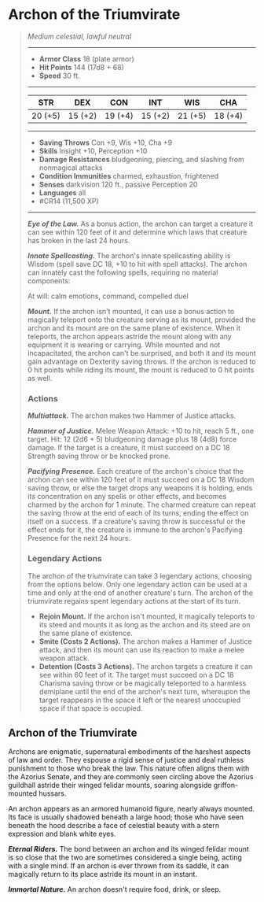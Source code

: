 # Archon of the Triumvirate
>*Medium celestial, lawful neutral*
>___
>- **Armor Class** 18 (plate armor)
>- **Hit Points** 144 (17d8 + 68)
>- **Speed** 30 ft.
>___
>|STR|DEX|CON|INT|WIS|CHA|
>|:---:|:---:|:---:|:---:|:---:|:---:|
>|20 (+5)|15 (+2)|19 (+4)|15 (+2)|21 (+5)|18 (+4)|
>___
>- **Saving Throws** Con +9, Wis +10, Cha +9
>- **Skills** Insight +10, Perception +10
>- **Damage Resistances** bludgeoning, piercing, and slashing from nonmagical attacks
>- **Condition Immunities** charmed, exhaustion, frightened
>- **Senses** darkvision 120 ft., passive Perception 20
>- **Languages** all
>- #CR14 (11,500 XP)
>___
>***Eye of the Law.*** As a bonus action, the archon can target a creature it can see within 120 feet of it and determine which laws that creature has broken in the last 24 hours.  
>
>***Innate Spellcasting.*** The archon's innate spellcasting ability is Wisdom (spell save DC 18, +10 to hit with spell attacks). The archon can innately cast the following spells, requiring no material components:  
>
>At will: calm emotions, command, compelled duel  
>
>
>***Mount.*** If the archon isn't mounted, it can use a bonus action to magically teleport onto the creature serving as its mount, provided the archon and its mount are on the same plane of existence. When it teleports, the archon appears astride the mount along with any equipment it is wearing or carrying. While mounted and not incapacitated, the archon can't be surprised, and both it and its mount gain advantage on Dexterity saving throws. If the archon is reduced to 0 hit points while riding its mount, the mount is reduced to 0 hit points as well.  
>
>### Actions
>***Multiattack.*** The archon makes two Hammer of Justice attacks.  
>
>***Hammer of Justice.*** Melee Weapon Attack: +10 to hit, reach 5 ft., one target. Hit: 12 (2d6 + 5) bludgeoning damage plus 18 (4d8) force damage. If the target is a creature, it must succeed on a DC 18 Strength saving throw or be knocked prone.  
>
>***Pacifying Presence.*** Each creature of the archon's choice that the archon can see within 120 feet of it must succeed on a DC 18 Wisdom saving throw, or else the target drops any weapons it is holding, ends its concentration on any spells or other effects, and becomes charmed by the archon for 1 minute. The charmed creature can repeat the saving throw at the end of each of its turns, ending the effect on itself on a success. If a creature's saving throw is successful or the effect ends for it, the creature is immune to the archon's Pacifying Presence for the next 24 hours.  
>
>### Legendary Actions
>The archon of the triumvirate can take 3 legendary actions, choosing from the options below. Only one legendary action can be used at a time and only at the end of another creature's turn. The archon of the triumvirate regains spent legendary actions at the start of its turn.
>
>- **Rejoin Mount.** If the archon isn't mounted, it magically teleports to its steed and mounts it as long as the archon and its steed are on the same plane of existence.
>- **Smite (Costs 2 Actions).** The archon makes a Hammer of Justice attack, and then its mount can use its reaction to make a melee weapon attack.
>- **Detention (Costs 3 Actions).** The archon targets a creature it can see within 60 feet of it. The target must succeed on a DC 18 Charisma saving throw or be magically teleported to a harmless demiplane until the end of the archon's next turn, whereupon the target reappears in the space it left or the nearest unoccupied space if that space is occupied.

## Archon of the Triumvirate

Archons are enigmatic, supernatural embodiments of the harshest aspects of law and order. They espouse a rigid sense of justice and deal ruthless punishment to those who break the law. This nature often aligns them with the Azorius Senate, and they are commonly seen circling above the Azorius guildhall astride their winged felidar mounts, soaring alongside griffon-mounted hussars.

An archon appears as an armored humanoid figure, nearly always mounted. Its face is usually shadowed beneath a large hood; those who have seen beneath the hood describe a face of celestial beauty with a stern expression and blank white eyes.

***Eternal Riders.*** The bond between an archon and its winged felidar mount is so close that the two are sometimes considered a single being, acting with a single mind. If an archon is ever thrown from its saddle, it can magically return to its place astride its mount in an instant.

***Immortal Nature.*** An archon doesn't require food, drink, or sleep.